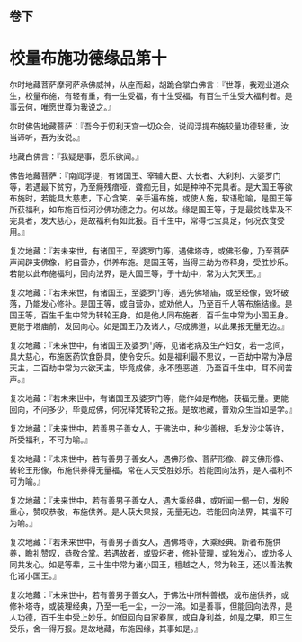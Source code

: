 <hgroup>
  <h2>卷下</h2>
  <h1>校量布施功德缘品第十</h1>
</hgroup>

<p>尔时地藏菩萨摩诃萨承佛威神，从座而起，胡跪合掌白佛言：『世尊，我观业道众生，校量布施，有轻有重，有一生受福，有十生受福，有百生千生受大福利者。是事云何，唯愿世尊为我说之。』</p>

<p>尔时佛告地藏菩萨：『吾今于忉利天宫一切众会，说阎浮提布施较量功德轻重，汝当谛听，吾为汝说。』</p>

<p>地藏白佛言：『我疑是事，愿乐欲闻。』</p>

<p>佛告地藏菩萨：『南阎浮提，有诸国王、宰辅大臣、大长者、大刹利、大婆罗门等，若遇最下贫穷，乃至癃残瘖哑，聋痴无目，如是种种不完具者。是大国王等欲布施时，若能具大慈悲，下心含笑，亲手遍布施，或使人施，软语慰喻，是国王等所获福利，如布施百恒河沙佛功德之力。何以故。缘是国王等，于是最贫贱辈及不完具者，发大慈心，是故福利有如此报。百千生中，常得七宝具足，何况衣食受用。』</p>

<p>复次地藏：『若未来世，有诸国王，至婆罗门等，遇佛塔寺，或佛形像，乃至菩萨声闻辟支佛像，躬自营办，供养布施。是国王等，当得三劫为帝释身，受胜妙乐。若能以此布施福利，回向法界，是大国王等，于十劫中，常为大梵天王。』</p>

<p>复次地藏：『若未来世，有诸国王，至婆罗门等，遇先佛塔庙，或至经像，毁坏破落，乃能发心修补。是国王等，或自营办，或劝他人，乃至百千人等布施结缘。是国王等，百生千生中常为转轮王身。如是他人同布施者，百千生中常为小国王身。更能于塔庙前，发回向心。如是国王乃及诸人，尽成佛道，以此果报无量无边。』</p>

<p>复次地藏：『未来世中，有诸国王及婆罗门等，见诸老病及生产妇女，若一念间，具大慈心，布施医药饮食卧具，使令安乐。如是福利最不思议，一百劫中常为净居天主，二百劫中常为六欲天主，毕竟成佛，永不堕恶道，乃至百千生中，耳不闻苦声。』</p>

<p>复次地藏：『若未来世中，有诸国王及婆罗门等，能作如是布施，获福无量。更能回向，不问多少，毕竟成佛，何况释梵转轮之报。是故地藏，普劝众生当如是学。』</p>

<p>复次地藏：『未来世中，若善男子善女人，于佛法中，种少善根，毛发沙尘等许，所受福利，不可为喻。』</p>

<p>复次地藏：『未来世中，若有善男子善女人，遇佛形像、菩萨形像、辟支佛形像、转轮王形像，布施供养得无量福，常在人天受胜妙乐。若能回向法界，是人福利不可为喻。』</p>

<p>复次地藏：『未来世中，若有善男子善女人，遇大乘经典，或听闻一偈一句，发殷重心，赞叹恭敬，布施供养。是人获大果报，无量无边。若能回向法界，其福不可为喻。』</p>

<p>复次地藏：『若未来世中，有善男子善女人，遇佛塔寺，大乘经典。新者布施供养，瞻礼赞叹，恭敬合掌。若遇故者，或毁坏者，修补营理，或独发心，或劝多人同共发心。如是等辈，三十生中常为诸小国王，檀越之人，常为轮王，还以善法教化诸小国王。』</p>

<p>复次地藏：『未来世中，若有善男子善女人，于佛法中所种善根，或布施供养，或修补塔寺，或装理经典，乃至一毛一尘，一沙一渧。如是善事，但能回向法界，是人功德，百千生中受上妙乐。如但回向自家眷属，或自身利益，如是之果，即三生受乐，舍一得万报。是故地藏，布施因缘，其事如是。』</p>